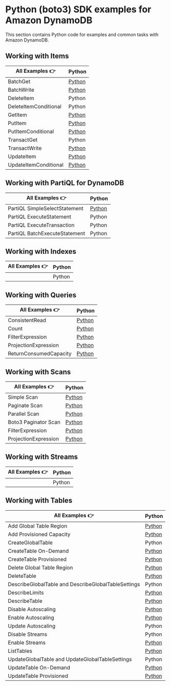 # Python (boto3) SDK examples for Amazon DynamoDB

This section contains Python code for examples and common tasks with Amazon DynamoDB.

## Working with Items

| All Examples 👉       | Python                                                  |
| --------------------- | ------------------------------------------------------- |
| BatchGet              | [Python](./WorkingWithItems/batch_get.py)               |
| BatchWrite            | [Python](./WorkingWithItems/batch_write.py)             |
| DeleteItem            | Python                                                  |
| DeleteItemConditional | Python                                                  |
| GetItem               | [Python](./WorkingWithItems/get_item.py)                |
| PutItem               | [Python](./WorkingWithItems/put_item.py)                |
| PutItemConditional    | [Python](./WorkingWithItems/put_item_conditional.py)    |
| TransactGet           | Python                                                  |
| TransactWrite         | [Python](./WorkingWithItems/transact_write.py)          |
| UpdateItem            | [Python](./WorkingWithItems/updating_item.py)           |
| UpdateItemConditional | [Python](./WorkingWithItems/update_item_conditional.py) |

## Working with PartiQL for DynamoDB

| All Examples 👉       | Python                                                   |
| --------------------- | --------------------------------------------------------- |
| PartiQL SimpleSelectStatement | [Python](./WorkingWithPartiQL/simple-select-statement.py) |
| PartiQL ExecuteStatement      | Python                                                    | 
| PartiQL ExecuteTransaction    | Python                                                    |
| PartiQL BatchExecuteStatement | Python                                                    |

## Working with Indexes

| All Examples 👉 | Python |
| --------------- | ------ |
|                 | Python |

## Working with Queries

| All Examples 👉        | Python                                                           |
| ---------------------- | ---------------------------------------------------------------- |
| ConsistentRead         | [Python](./WorkingWithQueries/query-consistent-read.py)          |
| Count                  | [Python](./WorkingWithQueries/query-scan-count.py)               |
| FilterExpression       | [Python](./WorkingWithQueries/query_filter_expression.py)        |
| ProjectionExpression   | [Python](./WorkingWithQueries/query_projection_expression.py)    |
| ReturnConsumedCapacity | [Python](./WorkingWithQueries/query-return-consumed-capacity.py) |

## Working with Scans

| All Examples 👉 | Python |
| --------------- | ------ |
| Simple Scan            | [Python](./WorkingWithScans/scan_simple.py)                |
| Paginate Scan          | [Python](./WorkingWithScans/scan_paginate.py)              |
| Parallel Scan          | [Python](./WorkingWithScans/scan_parallel.py)              |
| Boto3 Paginator Scan   | [Python](./WorkingWithScans/scan_with_paginator.py)        |
| FilterExpression       | [Python](./WorkingWithScans/scan_filter_expression.py)     |
| ProjectionExpression   | [Python](./WorkingWithScans/scan_projection_expression.py) |

## Working with Streams

| All Examples 👉 | Python |
| --------------- | ------ |
|                 | Python |

## Working with Tables

| All Examples 👉                                     | Python                                                       |
| --------------------------------------------------- | ------------------------------------------------------------ |
| Add Global Table Region                             | [Python](./WorkingWithTables/add_global_table_region.py)     |
| Add Provisioned Capacity                            | [Python](./WorkingWithTables/add_provisioned_capacity.py)    |
| CreateGlobalTable                                   | Python                                                       |
| CreateTable On-Demand                               | [Python](./WorkingWithTables/create_table_on-demand.py)      |
| CreateTable Provisioned                             | [Python](./WorkingWithTables/create_table_provisioned.py)    |
| Delete Global Table Region                          | [Python](./WorkingWithTables/delete_global_table_region.py)  |
| DeleteTable                                         | [Python](./WorkingWithTables/delete_table.py)                |
| DescribeGlobalTable and DescribeGlobalTableSettings | Python                                                       |
| DescribeLimits                                      | [Python](./WorkingWithTables/describe_limits.py)             |
| DescribeTable                                       | [Python](./WorkingWithTables/describe_table.py)              |
| Disable Autoscaling                                 | [Python](./WorkingWithTables/disable_auto-scaling.py)        |
| Enable Autoscaling                                  | [Python](./WorkingWithTables/enable_auto-scaling.py)         |
| Update Autoscaling                                  | Python                                                       |
| Disable Streams                                     | Python                                                       |
| Enable Streams                                      | [Python](./WorkingWithTables/enable_streams.py)              |
| ListTables                                          | [Python](./WorkingWithTables/list_tables.py)                 |
| UpdateGlobalTable and UpdateGlobalTableSettings     | Python                                                       |
| UpdateTable On-Demand                               | [Python](./WorkingWithTables/table_change_to_on-demand.py)   |
| UpdateTable Provisioned                             | [Python](./WorkingWithTables/table_change_to_provisioned.py) |

